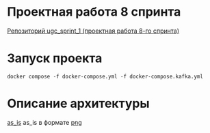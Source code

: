 # Проектная работа 8 спринта

[Репозиторий ugc_sprint_1 (проектная работа 8-го спринта)](https://github.com/NataliaLaktyushkina/ugc_sprint_1)

# Запуск проекта
`docker compose -f docker-compose.yml -f docker-compose.kafka.yml`

# Описание архитектуры
[as_is](uml/as_is.drawio)
as_is в формате [png](uml/as_is.png)